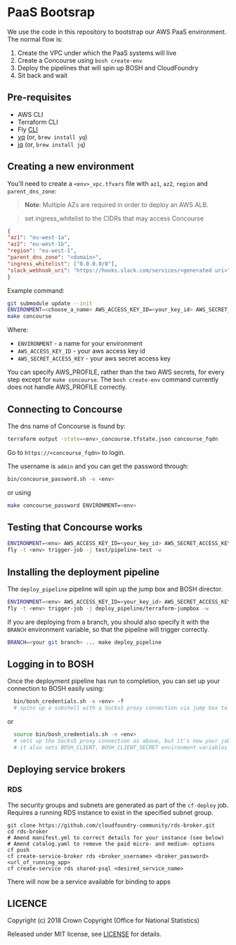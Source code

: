 # PaaS Bootsrap

We use the code in this repository to bootstrap our AWS PaaS environment. The normal flow is:

1. Create the VPC under which the PaaS systems will live
2. Create a Concourse using `bosh create-env`
3. Deploy the pipelines that will spin up BOSH and CloudFoundry
4. Sit back and wait

## Pre-requisites

- AWS CLI
- Terraform CLI
- Fly [CLI](https://concourse-ci.org/download.html)
- [yq](https://github.com/mikefarah/yq) (or, `brew install yq`)
- [jq](https://stedolan.github.io/jq/) (or, `brew install jq`)

## Creating a new environment

You'll need to create a `<env>_vpc.tfvars` file with `az1`, `az2`, `region` and `parent_dns_zone`:

> **Note**: Multiple AZs are required in order to deploy an AWS ALB.

> set ingress_whitelist to the CIDRs that may access Concourse

```json
{
"az1": "eu-west-1a",
"az2": "eu-west-1b",
"region": "eu-west-1",
"parent_dns_zone": "<domain>",
"ingress_whitelist": ["0.0.0.0/0"],
"slack_webhook_uri": "https://hooks.slack.com/services/<generated uri>"
}
```

Example command:

```sh
git submodule update --init
ENVIRONMENT=<choose_a_name> AWS_ACCESS_KEY_ID=<your_key_id> AWS_SECRET_ACCESS_KEY=<your_secret_key>
make concourse
```

Where:

- `ENVIRONMENT` - a name for your environment
- `AWS_ACCESS_KEY_ID` - your aws access key id
- `AWS_SECRET_ACCESS_KEY` - your aws secret access key

You can specify AWS_PROFILE, rather than the two AWS secrets, for every step except for `make concourse`.
The `bosh create-env` command currently does not handle AWS_PROFILE correctly.

## Connecting to Concourse

The dns name of Concourse is found by:

```sh
terraform output -state=<env>_concourse.tfstate.json concourse_fqdn
```

Go to `https://<concourse_fqdn>` to login.

The username is `admin` and you can get the password through:

```sh
bin/concourse_password.sh -e <env>
```

or using

```sh
make concourse_password ENVIRONMENT=<env>
```

## Testing that Concourse works

```sh
ENVIRONMENT=<env> AWS_ACCESS_KEY_ID=<your_key_id> AWS_SECRET_ACCESS_KEY=<your_secret_key> make test_pipeline
fly -t <env> trigger-job -j test/pipeline-test -w
```

## Installing the deployment pipeline

The `deploy_pipeline` pipeline will spin up the jump box and BOSH director.

```sh
ENVIRONMENT=<env> AWS_ACCESS_KEY_ID=<your_key_id> AWS_SECRET_ACCESS_KEY=<your_secret_key> make deploy_pipeline
fly -t <env> trigger-job -j deploy_pipeline/terraform-jumpbox -w
```

If you are deploying from a branch, you should also specify it with the `BRANCH` environment variable, so that the pipeline will trigger correctly.

```sh
BRANCH=<your git branch> ... make deploy_pipeline
```


## Logging in to BOSH

Once the deployment pipeline has run to completion, you can set up your connection to BOSH easily using:

```sh
  bin/bosh_credentials.sh -e <env> -f
  # spins up a subshell with a Socks5 proxy connection via jump box to BOSH
```

or

```sh
  source bin/bosh_credentials.sh -e <env>
  # sets up the Socks5 proxy connection as above, but it's now your job to kill it
  # it also sets BOSH_CLIENT, BOSH_CLIENT_SECRET environment variables
```

## Deploying service brokers

### RDS

The security groups and subnets are generated as part of the `cf-deploy` job.
Requires a running RDS instance to exist in the specified subnet group.

```
git clone https://github.com/cloudfoundry-community/rds-broker.git
cd rds-broker
# Amend manifest.yml to correct details for your instance (see below)
# Amend catalog.yaml to remove the paid micro- and medium- options
cf push
cf create-service-broker rds <broker_username> <broker_password> <url_of_running_app>
cf create-service rds shared-psql <desired_service_name>
```

There will now be a service available for binding to apps

## LICENCE

Copyright (c) 2018 Crown Copyright (Office for National Statistics)

Released under MIT license, see [LICENSE](LICENSE) for details.
